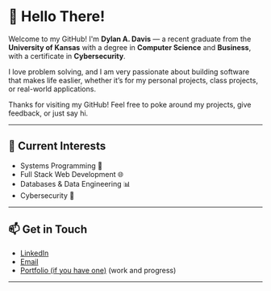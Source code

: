 # 👋 Hello There!

Welcome to my GitHub! I'm **Dylan A. Davis** — a recent graduate from the **University of Kansas** with a degree in **Computer Science** and **Business**, with a certificate in **Cybersecurity**.

I love problem solving, and I am very passionate about building software that makes life easlier, whether it’s for my personal projects, class projects, or real-world applications.

Thanks for visiting my GitHub! Feel free to poke around my projects, give feedback, or just say hi.

---

## 🚀 Current Interests
- Systems Programming 🧠
- Full Stack Web Development 🌐
- Databases & Data Engineering 📊
- Cybersecurity 🔐

---

## 📫 Get in Touch
- [LinkedIn]([https://www.linkedin.com/in/your-link-here](https://www.linkedin.com/in/dylan-davis-848a09287/))
- [Email](mailto:davisdylanpro@gmail.com)
- [Portfolio (if you have one)]([https://your-site.com](https://ddavis-4.github.io/PersonalSite/index.html)) (work and progress)

---


<!--
**ddavis-4/ddavis-4** is a ✨ _special_ ✨ repository because its `README.md` (this file) appears on your GitHub profile.

Here are some ideas to get you started:

- 🔭 I’m currently working on ...
- 🌱 I’m currently learning ...
- 👯 I’m looking to collaborate on ...
- 🤔 I’m looking for help with ...
- 💬 Ask me about ...
- 📫 How to reach me: ...
- 😄 Pronouns: ...
- ⚡ Fun fact: ...
-->
